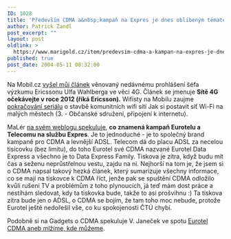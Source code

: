 ```yaml
---
ID: 1028
title: 'Především CDMA a&nbsp;kampaň na Expres je dnes oblíbeným tématem&#8230;'
author: Patrick Zandl
post_excerpt: ""
layout: post
oldlink: >
  https://www.marigold.cz/item/predevsim-cdma-a-kampan-na-expres-je-dnes-oblibenym-tematem
published: true
post_date: 2004-05-11 08:32:00
---
```

<p>
Na Mobil.cz <A href="http://mobil.idnes.cz/mobilni_komunikace/mobilni_technologie/zpravy-mobilni_technologie/ctvrtagenerace040511.html" target=_blank>vyšel můj článek</A> věnovaný nedávnému prohlášení šéfa výzkumu Ericssonu Ulfa Wahlberga ve věci 4G. Článek se jmenuje <STRONG>Sítě 4G očekávejte v roce 2012 (říká Ericsson).</STRONG> Wifisty na Mobilu zaujme <A href="http://mobil.idnes.cz/mobilni_komunikace/wifi/wifi_volyne040511.html" target=_blank>pokračování seriálu</A> o stavbě komunitních wifi sítí Jak si postavit síť Wi-Fi na malých městech (3. - Občanské sdružení, připojení k internetu).</p>

<p>
MaLér <A href="http://www.maler.cz/index.php?id=49" target=_blank>na svém weblogu spekuluje</A>, <STRONG>co znamená kampaň Eurotelu a Telecomu na službu Expres</STRONG>. Je to jednoduché - je to společný brand kampaně pro CDMA a levnější ADSL. Telecom dá do placu ADSL za necelou tisícovku (bez limitu), do toho Eurotel své CDMA nazvané Eurotel Data Express a všechno je to Data Express Family. Tiskova je zítra, když budu mít čas a seženu neprůstřelnou vestu, zajdu na ni. Nejhorší na tom je, že jsem si o CDMA napsal takový hezká článek, který sumarizuje všechny informace, co se mají na tiskovce k CDMA říct, jenže pak se spuštění CDMA odložilo kvůli rušení TV a problémům z toho plynoucích, já teď mám dost práce a nestíhám sledovat, kdy ta tiskovka bude, takže to asi prošvihnu :) Ta tiskova zítra bude jen o ADSL, o CDMA se bojím, že tam toho moc nebude, protože Eurotel ještě nedořešil vše, co ku spokojenosti ČTÚ chybí. </p>

<p>
Podobně si na Gadgets o CDMA spekuluje V. Janeček ve spotu <A href="http://gadgets.bloguje.cz/41335_item.php" target=_blank>Eurotel CDMA aneb mlžíme, kde můžeme</A>. </p>
